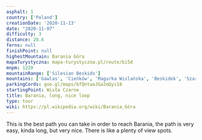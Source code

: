 ```yaml
---
asphalt: 1
country: ['Poland']
creationDate: '2020-11-13'
date: "2020-11-07"
difficulty: 3
distance: 28.6
ferns: null
finishPoint: null
highestMountain: Barania Góra
mapaTurystyczna: mapa-turystyczna.pl/route/bi5d
mnpm: 1220
mountainRange: ['Silesian Beskids']
mountains: ['Gawlas', 'Cieńków', 'Magurka Wislańska', 'Beskidek', 'Szarcula', 'Kubalonka', 'Kozińce']
parkingCords: goo.gl/maps/bfQntwaJGa2oQyi18
startingPoint: Wisła Czarne
title: Barania, long, nice loop
type: tour
wiki: https://pl.wikipedia.org/wiki/Barania_Góra
---
```


This is the best path you can take in order to reach Barania, the path is very easy, kinda long, but very nice. There is like a plenty of view spots.

